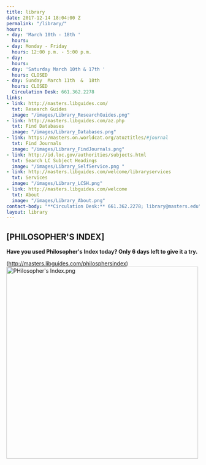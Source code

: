 ```yaml
---
title: library
date: 2017-12-14 18:04:00 Z
permalink: "/library/"
hours:
- day: 'March 10th - 18th '
  hours: 
- day: Monday - Friday
  hours: 12:00 p.m. - 5:00 p.m.
- day: 
  hours: 
- day: 'Saturday March 10th & 17th '
  hours: CLOSED
- day: Sunday  March 11th  &  18th
  hours: CLOSED
  Circulation Desk: 661.362.2278
links:
- link: http://masters.libguides.com/
  txt: Research Guides
  image: "/images/Library_ResearchGuides.png"
- link: http://masters.libguides.com/az.php
  txt: Find Databases
  image: "/images/Library_Databases.png"
- link: https://masters.on.worldcat.org/atoztitles/#journal
  txt: Find Journals
  image: "/images/Library_FindJournals.png"
- link: http://id.loc.gov/authorities/subjects.html
  txt: Search LC Subject Headings
  image: "/images/Library_SelfService.png "
- link: http://masters.libguides.com/welcome/libraryservices
  txt: Services
  image: "/images/Library_LCSH.png"
- link: http://masters.libguides.com/welcome
  txt: About
  image: "/images/Library_About.png"
contact-body: "**Circulation Desk:** 661.362.2278; library@masters.edu"
layout: library
---
```


## \[PHILOSOPHER'S INDEX\]

**Have you used Philosopher's Index today?
Only 6 days left to give it a try.**

\(http://masters.libguides.com/philosphersindex)
<a href="http://masters.libguides.com/philosphersindex" target="_blank"><img src="/uploads/PHilosopher's%20Index.png" alt="PHilosopher's Index.png" width="500px"></a>
